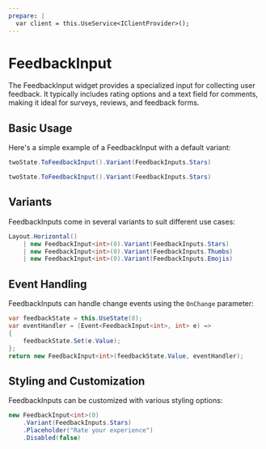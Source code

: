 ```yaml
---
prepare: |
  var client = this.UseService<IClientProvider>();
---
```


# FeedbackInput

The FeedbackInput widget provides a specialized input for collecting user feedback. It typically includes rating options and a text field for comments, making it ideal for surveys, reviews, and feedback forms.

## Basic Usage

Here's a simple example of a FeedbackInput with a default variant:

```csharp
twoState.ToFeedbackInput().Variant(FeedbackInputs.Stars)
```

```csharp
twoState.ToFeedbackInput().Variant(FeedbackInputs.Stars)
```

## Variants

FeedbackInputs come in several variants to suit different use cases:

```csharp
Layout.Horizontal()
    | new FeedbackInput<int>(0).Variant(FeedbackInputs.Stars)
    | new FeedbackInput<int>(0).Variant(FeedbackInputs.Thumbs)
    | new FeedbackInput<int>(0).Variant(FeedbackInputs.Emojis)
```

## Event Handling

FeedbackInputs can handle change events using the `OnChange` parameter:

```csharp
var feedbackState = this.UseState(0);
var eventHandler = (Event<FeedbackInput<int>, int> e) =>
{
    feedbackState.Set(e.Value);
};
return new FeedbackInput<int>(feedbackState.Value, eventHandler);
```

## Styling and Customization

FeedbackInputs can be customized with various styling options:

```csharp
new FeedbackInput<int>(0)
    .Variant(FeedbackInputs.Stars)
    .Placeholder("Rate your experience")
    .Disabled(false)
```

<WidgetDocs Type="Ivy.FeedbackInput" ExtensionsType="Ivy.FeedbackInputExtensions"/>